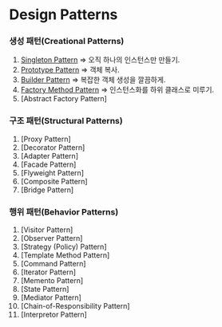 # Design Patterns

### 생성 패턴(Creational Patterns)
1. [Singleton Pattern](./src/singleton/) => 오직 하나의 인스턴스만 만들기.
2. [Prototype Pattern](./src/prototype/) => 객체 복사.
3. [Builder Pattern](./src/builder/) => 복잡한 객체 생성을 깔끔하게.
4. [Factory Method Pattern](./src/factoryMethod/) => 인스턴스화를 하위 클래스로 미루기.
5. [Abstract Factory Pattern]

### 구조 패턴(Structural Patterns)
1. [Proxy Pattern]
2. [Decorator Pattern]
3. [Adapter Pattern]
4. [Facade Pattern]
5. [Flyweight Pattern]
6. [Composite Pattern]
7. [Bridge Pattern]

### 행위 패턴(Behavior Patterns)
1. [Visitor Pattern]
2. [Observer Pattern]
3. [Strategy (Policy) Pattern]
4. [Template Method Pattern]
5. [Command Pattern]
6. [Iterator Pattern]
7. [Memento Pattern]
8. [State Pattern]
9. [Mediator Pattern]
10. [Chain-of-Responsibility Pattern]
11. [Interpretor Pattern]

